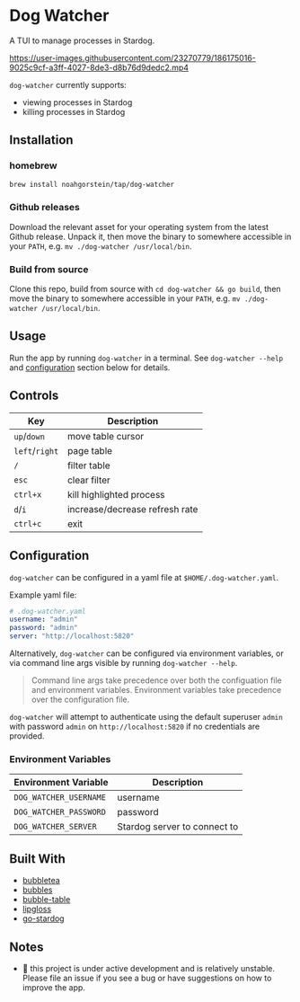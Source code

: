 # Dog Watcher

A TUI to manage processes in Stardog.



https://user-images.githubusercontent.com/23270779/186175016-9025c9cf-a3ff-4027-8de3-d8b76d9dedc2.mp4



`dog-watcher` currently supports:
- viewing processes in Stardog 
- killing processes in Stardog

## Installation

### homebrew

```bash
brew install noahgorstein/tap/dog-watcher
```

### Github releases

Download the relevant asset for your operating system from the latest Github release. Unpack it, then move the binary to somewhere accessible in your `PATH`, e.g. `mv ./dog-watcher /usr/local/bin`.

### Build from source

Clone this repo, build from source with `cd dog-watcher && go build`, then move the binary to somewhere accessible in your `PATH`, e.g. `mv ./dog-watcher /usr/local/bin`.

## Usage

Run the app by running `dog-watcher` in a terminal. See `dog-watcher --help` and [configuration](#configuration) section below for details.

## Controls

| Key | Description |
| ---- | ---------- |
| `up`/`down` | move table cursor |
| `left`/`right` | page table |
| `/` | filter table |
| `esc` | clear filter |
| `ctrl+x` | kill highlighted process |
| `d`/`i` | increase/decrease refresh rate |
| `ctrl+c` | exit |


## Configuration

`dog-watcher` can be configured in a yaml file at `$HOME/.dog-watcher.yaml`.

Example yaml file:

```yaml
# .dog-watcher.yaml
username: "admin"
password: "admin"
server: "http://localhost:5820"
```

Alternatively, `dog-watcher` can be configured via environment variables, or via command line args visible by running `dog-watcher --help`.

> Command line args take precedence over both the configuation file and environment variables. Environment variables take precedence over the configuration file.

`dog-watcher` will attempt to authenticate using the default superuser `admin` with password `admin` on `http://localhost:5820` if no credentials are provided.

### Environment Variables

| Environment Variable  |  Description |
|---|---|
| `DOG_WATCHER_USERNAME`  | username |
| `DOG_WATCHER_PASSWORD`  | password |
| `DOG_WATCHER_SERVER`  | Stardog server to connect to |


## Built With

- [bubbletea](https://github.com/charmbracelet/bubbletea)
- [bubbles](https://github.com/charmbracelet/bubbles)
- [bubble-table](https://github.com/Evertras/bubble-table)
- [lipgloss](https://github.com/charmbracelet/lipgloss)
- [go-stardog](https://github.com/noahgorstein/go-stardog)

## Notes

- 🚧 this project is under active development and is relatively unstable. Please file an issue if you see a bug or have suggestions on how to improve the app.


